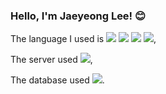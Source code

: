 ###  Hello, I'm Jaeyeong Lee! 😊 

The language I used is 
<img src="https://img.shields.io/badge/HTML5-E34F26?style=flat&logo=HTML5&logoColor=white"/>
<img src="https://img.shields.io/badge/CSS3-1572B6?style=flat&logo=CSS3&logoColor=white"/>
<img src="https://img.shields.io/badge/Ajax-FF9E0F?style=flat&logo=Ajax&logoColor=white"/>
<img src="https://img.shields.io/badge/jQuery-0769AD?style=flat&logo=jQuery&logoColor=white"/>,

The server used
<img src="https://img.shields.io/badge/Apache Tomcat 9.0-F8DC75?style=flat&logo=Apache Tomcat&logoColor=black"/>,

The database used 
<img src="https://img.shields.io/badge/MySQL-4479A1?style=flat&logo=MySQL&logoColor=white"/>.
